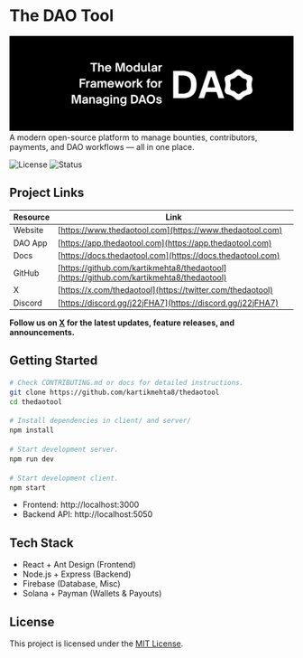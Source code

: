 # The DAO Tool

![Banner](./server/docs/assets/banner.png)
A modern open-source platform to manage bounties, contributors, payments, and DAO workflows — all in one place.

![License](https://img.shields.io/badge/license-MIT-green)
![Status](https://img.shields.io/badge/status-Alpha-blue)

## Project Links

| Resource       | Link                                                                                     |
|----------------|------------------------------------------------------------------------------------------|
| Website        | [https://www.thedaotool.com](https://www.thedaotool.com)                                 |
| DAO App        | [https://app.thedaotool.com](https://app.thedaotool.com)                                 |
| Docs           | [https://docs.thedaotool.com](https://docs.thedaotool.com)                               |
| GitHub         | [https://github.com/kartikmehta8/thedaotool](https://github.com/kartikmehta8/thedaotool) |
| X              | [https://x.com/thedaotool](https://twitter.com/thedaotool)                               |
| Discord        | [https://discord.gg/j22jFHA7](https://discord.gg/j22jFHA7)                               |

**Follow us on [X](https://x.com/thedaotool) for the latest updates, feature releases, and announcements.**

## Getting Started

```bash
# Check CONTRIBUTING.md or docs for detailed instructions.
git clone https://github.com/kartikmehta8/thedaotool
cd thedaotool

# Install dependencies in client/ and server/
npm install

# Start development server.
npm run dev

# Start development client.
npm start
```

- Frontend: http://localhost:3000  
- Backend API: http://localhost:5050  

## Tech Stack

- React + Ant Design (Frontend)
- Node.js + Express (Backend)
- Firebase (Database, Misc)
- Solana + Payman (Wallets & Payouts)

## License

This project is licensed under the [MIT License](LICENSE).
